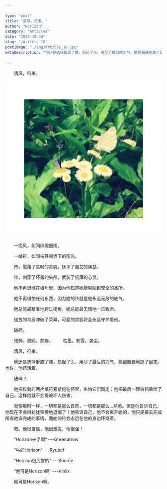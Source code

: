 ```yaml
---

type: "post"
title: "清风，符来。"
author: "Horizon"
category: "Articles"
date: "2023-10-30"
slug: "/Article_10"
postImage: "./img/Article_10.jpg"
metaDescription: "他还是选择挺直了腰，昂起了头，用尽了最后的力气，颤颤巍巍地跪了起来。也许，他还活着。"

---
```


&emsp;&emsp;清风，符来。

![清风，符来。](./img/Article_10.jpg)

&emsp;&emsp;一挽风，如同绵绵细雨。

&emsp;&emsp;一缕符，如同枝芽间洒下的阳光。

&emsp;&emsp;符，慰藉了哀叹的灵魂，抚平了自艾的痛楚。

&emsp;&emsp;锥，刺穿了坏蛋的头颅，武装了纸薄的心灵。

&emsp;&emsp;他不再退缩在墙角里，因为他知道她能瞬回到安全的圣所。

&emsp;&emsp;他不再惧怕任何东西，因为她的铃就是他永远无敌的底气。

&emsp;&emsp;他总能最精准地跨过拐角，她总能最无情地一击致命。

&emsp;&emsp;绽放的鸟居冲破了荧幕，可爱的灵狐将会永远守护着他。

&emsp;&emsp;破碎。

&emsp;&emsp;残蝉。孤鸥。颓瓣。
&emsp;&emsp;枯墨。刺雪。袭尘。

&emsp;&emsp;清风，符来。

&emsp;&emsp;他还是选择挺直了腰，昂起了头，用尽了最后的力气，颤颤巍巍地跪了起来。也许，他还活着。

&emsp;&emsp;破碎？

&emsp;&emsp;他把仅剩的两片纸符紧紧抱在怀里，生怕它们飘走；他把最后一颗铃铛丢给了自己，这样他就不会再被坏人伤害。

&emsp;&emsp;就像那时一样，一切都是那么自然，一切都是那么...熟悉。但是他告诉自己，他现在不会再犹犹豫豫地退缩了！他告诉自己，他不会离开她的，他只是要去完成所有他该完成的事情，而她的符会永远在他的身边环绕着。

&emsp;&emsp;嗯。他很自信，他很激进，他很强！

&emsp;&emsp;“Horizon来了啊”  ---Greenarrow

&emsp;&emsp;“牛的Horizon”  ---Ryubef

&emsp;&emsp;“Horizon很厉害的”  ---Source

&emsp;&emsp;“他可是Horizon啊”  ---Vinlix

&emsp;&emsp;他可是Horizon啊。
